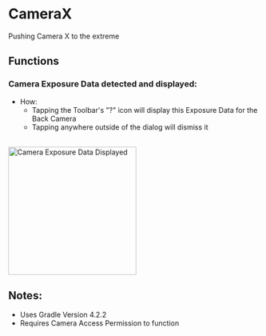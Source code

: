 # CameraX
Pushing Camera X to the extreme


## Functions
### Camera Exposure Data detected and displayed:

* How:
  - Tapping the Toolbar's "?" icon will display this Exposure Data for the Back Camera
  - Tapping anywhere outside of the dialog will dismiss it
<br/>
<img src="https://user-images.githubusercontent.com/54366432/142489933-32a7bc94-cc9a-4777-9a22-3932533de211.png" alt="Camera Exposure Data Displayed" width="256"/>



## Notes:
* Uses Gradle Version 4.2.2
* Requires Camera Access Permission to function

